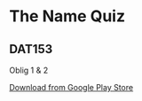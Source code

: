# The Name Quiz
## DAT153

Oblig 1 & 2

[Download from Google Play Store](https://play.google.com/store/apps/details?id=com.mikkel.thenamequiz)